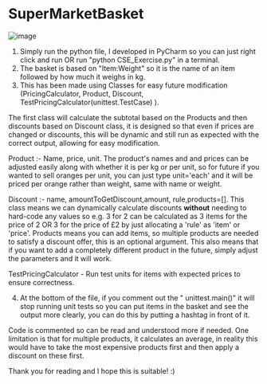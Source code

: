 # SuperMarketBasket


![image](https://github.com/user-attachments/assets/ea7ddb4a-6831-40d3-8662-ff8cbe96596b)


1. Simply run the python file, I developed in PyCharm so you can just right click and run OR run "python CSE_Exercise.py" in a terminal.
2. The basket is based on "Item:Weight" so it is the name of an item followed by how much it weighs in kg.
3. This has been made using Classes for easy future modification (PricingCalculator, Product, Discount, TestPricingCalculator(unittest.TestCase) ).

The first class will calculate the subtotal based on the Products and then discounts based on Discount class, it is designed so that even if prices are changed or discounts, this will be dynamic and still run as expected with the correct output, allowing for easy modification.

Product :- Name, price, unit. The product's names and and prices can be adjusted easily along with whether it is per kg or per unit, so for future if you wanted to sell oranges per unit, you can just type unit='each' and it will be priced per orange rather than weight, same with name or weight.

Discount :- name, amountToGetDiscount,amount, rule,products=[]. This class means we can dynamically calculate discounts **without** needing to hard-code any values so e.g. 3 for 2 can be calculated as 3 items for the price of 2 OR 3 for the price of £2 by just allocating a 'rule' as 'item' or 'price'. Products means you can add items, so multiple products are needed to satisfy a discount offer, this is an optional argument. This also means that if you want to add a completely different product in the future, simply adjust the parameters and it will work.

TestPricingCalculator - Run test units for items with expected prices to ensure correctness.

4. At the bottom of the file, if you comment out the " unittest.main()" it will stop running unit tests so you can put items in the basket and see the output more clearly, you can do this by putting a hashtag in front of it.

Code is commented so can be read and understood more if needed. One limitation is that for multiple products, it calculates an average, in reality this would have to take the most expensive products first and then apply a discount on these first.

Thank you for reading and I hope this is suitable! :)
